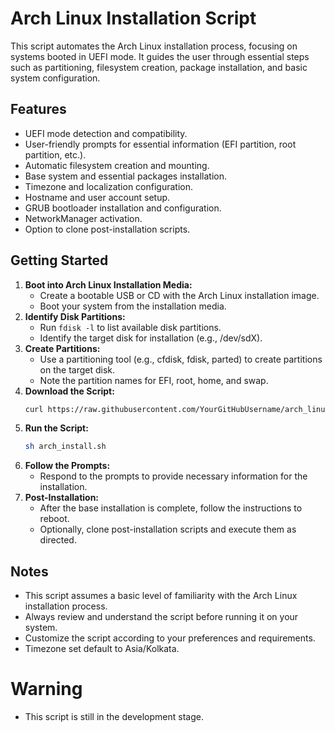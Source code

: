 # Arch Linux Installation Script

This script automates the Arch Linux installation process, focusing on systems booted in UEFI mode. It guides the user through essential steps such as partitioning, filesystem creation, package installation, and basic system configuration.

## Features
- UEFI mode detection and compatibility.
- User-friendly prompts for essential information (EFI partition, root partition, etc.).
- Automatic filesystem creation and mounting.
- Base system and essential packages installation.
- Timezone and localization configuration.
- Hostname and user account setup.
- GRUB bootloader installation and configuration.
- NetworkManager activation.
- Option to clone post-installation scripts.

## Getting Started
1. **Boot into Arch Linux Installation Media:**
    - Create a bootable USB or CD with the Arch Linux installation image.
    - Boot your system from the installation media.
2. **Identify Disk Partitions:**
    - Run `fdisk -l` to list available disk partitions.
    - Identify the target disk for installation (e.g., /dev/sdX).
3. **Create Partitions:**
    - Use a partitioning tool (e.g., cfdisk, fdisk, parted) to create partitions on the target disk.
    - Note the partition names for EFI, root, home, and swap.
4. **Download the Script:**
    ```bash
    curl https://raw.githubusercontent.com/YourGitHubUsername/arch_linux_installation/main/arch_install.sh -o arch_install.sh
    ```
5. **Run the Script:**
    ```bash
    sh arch_install.sh
    ```
6. **Follow the Prompts:**
    - Respond to the prompts to provide necessary information for the installation.
7. **Post-Installation:**
    - After the base installation is complete, follow the instructions to reboot.
    - Optionally, clone post-installation scripts and execute them as directed.

## Notes
- This script assumes a basic level of familiarity with the Arch Linux installation process.
- Always review and understand the script before running it on your system.
- Customize the script according to your preferences and requirements.
- Timezone set default to Asia/Kolkata.

# Warning
- This script is still in the development stage.
